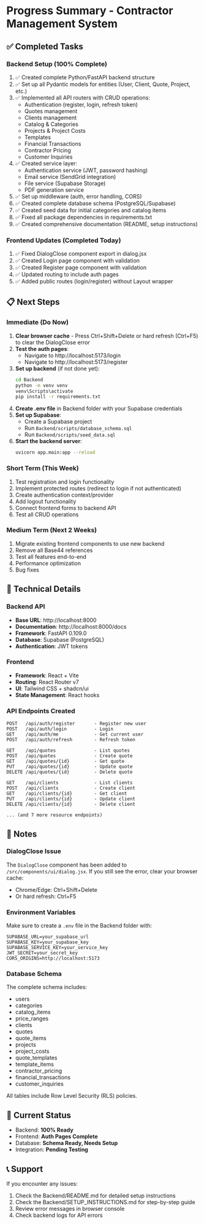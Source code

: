 # Progress Summary - Contractor Management System

## ✅ Completed Tasks

### Backend Setup (100% Complete)
1. ✅ Created complete Python/FastAPI backend structure
2. ✅ Set up all Pydantic models for entities (User, Client, Quote, Project, etc.)
3. ✅ Implemented all API routers with CRUD operations:
   - Authentication (register, login, refresh token)
   - Quotes management
   - Clients management
   - Catalog & Categories
   - Projects & Project Costs
   - Templates
   - Financial Transactions
   - Contractor Pricing
   - Customer Inquiries
4. ✅ Created service layer:
   - Authentication service (JWT, password hashing)
   - Email service (SendGrid integration)
   - File service (Supabase Storage)
   - PDF generation service
5. ✅ Set up middleware (auth, error handling, CORS)
6. ✅ Created complete database schema (PostgreSQL/Supabase)
7. ✅ Created seed data for initial categories and catalog items
8. ✅ Fixed all package dependencies in requirements.txt
9. ✅ Created comprehensive documentation (README, setup instructions)

### Frontend Updates (Completed Today)
1. ✅ Fixed DialogClose component export in dialog.jsx
2. ✅ Created Login page component with validation
3. ✅ Created Register page component with validation
4. ✅ Updated routing to include auth pages
5. ✅ Added public routes (login/register) without Layout wrapper

## 📋 Next Steps

### Immediate (Do Now)
1. **Clear browser cache** - Press Ctrl+Shift+Delete or hard refresh (Ctrl+F5) to clear the DialogClose error
2. **Test the auth pages**:
   - Navigate to http://localhost:5173/login
   - Navigate to http://localhost:5173/register
3. **Set up backend** (if not done yet):
   ```bash
   cd Backend
   python -m venv venv
   venv\Scripts\activate
   pip install -r requirements.txt
   ```
4. **Create .env file** in Backend folder with your Supabase credentials
5. **Set up Supabase**:
   - Create a Supabase project
   - Run `Backend/scripts/database_schema.sql`
   - Run `Backend/scripts/seed_data.sql`
6. **Start the backend server**:
   ```bash
   uvicorn app.main:app --reload
   ```

### Short Term (This Week)
1. Test registration and login functionality
2. Implement protected routes (redirect to login if not authenticated)
3. Create authentication context/provider
4. Add logout functionality
5. Connect frontend forms to backend API
6. Test all CRUD operations

### Medium Term (Next 2 Weeks)
1. Migrate existing frontend components to use new backend
2. Remove all Base44 references
3. Test all features end-to-end
4. Performance optimization
5. Bug fixes

## 🔧 Technical Details

### Backend API
- **Base URL**: http://localhost:8000
- **Documentation**: http://localhost:8000/docs
- **Framework**: FastAPI 0.109.0
- **Database**: Supabase (PostgreSQL)
- **Authentication**: JWT tokens

### Frontend
- **Framework**: React + Vite
- **Routing**: React Router v7
- **UI**: Tailwind CSS + shadcn/ui
- **State Management**: React hooks

### API Endpoints Created
```
POST   /api/auth/register       - Register new user
POST   /api/auth/login          - Login
GET    /api/auth/me             - Get current user
POST   /api/auth/refresh        - Refresh token

GET    /api/quotes              - List quotes
POST   /api/quotes              - Create quote
GET    /api/quotes/{id}         - Get quote
PUT    /api/quotes/{id}         - Update quote
DELETE /api/quotes/{id}         - Delete quote

GET    /api/clients             - List clients
POST   /api/clients             - Create client
GET    /api/clients/{id}        - Get client
PUT    /api/clients/{id}        - Update client
DELETE /api/clients/{id}        - Delete client

... (and 7 more resource endpoints)
```

## 📝 Notes

### DialogClose Issue
The `DialogClose` component has been added to `/src/components/ui/dialog.jsx`. If you still see the error, clear your browser cache:
- Chrome/Edge: Ctrl+Shift+Delete
- Or hard refresh: Ctrl+F5

### Environment Variables
Make sure to create a `.env` file in the Backend folder with:
```env
SUPABASE_URL=your_supabase_url
SUPABASE_KEY=your_supabase_key
SUPABASE_SERVICE_KEY=your_service_key
JWT_SECRET=your_secret_key
CORS_ORIGINS=http://localhost:5173
```

### Database Schema
The complete schema includes:
- users
- categories
- catalog_items
- price_ranges
- clients
- quotes
- quote_items
- projects
- project_costs
- quote_templates
- template_items
- contractor_pricing
- financial_transactions
- customer_inquiries

All tables include Row Level Security (RLS) policies.

## 🎯 Current Status
- Backend: **100% Ready**
- Frontend: **Auth Pages Complete**
- Database: **Schema Ready, Needs Setup**
- Integration: **Pending Testing**

## 📞 Support
If you encounter any issues:
1. Check the Backend/README.md for detailed setup instructions
2. Check the Backend/SETUP_INSTRUCTIONS.md for step-by-step guide
3. Review error messages in browser console
4. Check backend logs for API errors
